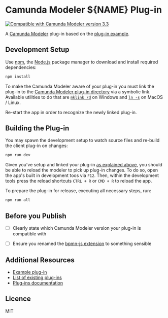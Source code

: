 # Camunda Modeler ${NAME} Plug-in

[![Compatible with Camunda Modeler version 3.3](https://img.shields.io/badge/Camunda%20Modeler-3.3+-blue.svg)](https://github.com/camunda/camunda-modeler)

A [Camunda Modeler](https://github.com/camunda/camunda-modeler) plug-in based on the [plug-in example](https://github.com/camunda/camunda-modeler-plugin-example).


## Development Setup

Use [npm](https://www.npmjs.com/), the [Node.js](https://nodejs.org/en/) package manager to download and install required dependencies:

```sh
npm install
```

To make the Camunda Modeler aware of your plug-in you must link the plug-in to the [Camunda Modeler plug-in directory](https://github.com/camunda/camunda-modeler/tree/develop/docs/plugins#plugging-into-the-camunda-modeler) via a symbolic link.
Available utilities to do that are [`mklink /d`](https://docs.microsoft.com/en-us/windows-server/administration/windows-commands/mklink) on Windows and [`ln -s`](https://linux.die.net/man/1/ln) on MacOS / Linux.

Re-start the app in order to recognize the newly linked plug-in.


## Building the Plug-in

You may spawn the development setup to watch source files and re-build the client plug-in on changes:

```sh
npm run dev
```

Given you've setup and linked your plug-in [as explained above](#development-setup), you should be able to reload the modeler to pick up plug-in changes. To do so, open the app's built in development toos via `F12`. Then, within the development tools press the reload shortcuts `CTRL + R` or `CMD + R` to reload the app.


To prepare the plug-in for release, executing all necessary steps, run:

```sh
npm run all
```


## Before you Publish

* [ ] Clearly state which Camunda Modeler version your plug-in is compatible with
* [ ] Ensure you renamed the [bpmn-js extension](./client/bpmn-js-extension/index.js#L17) to something sensible


## Additional Resources

* [Example plug-in](https://github.com/camunda/camunda-modeler-plugin-example)
* [List of existing plug-ins](https://github.com/camunda/camunda-modeler-plugins)
* [Plug-ins documentation](https://github.com/camunda/camunda-modeler/tree/master/docs/plugins)


## Licence

MIT
